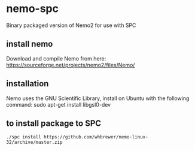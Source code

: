 # nemo-spc
Binary packaged version of Nemo2 for use with SPC

## install nemo 
Download and compile Nemo from here:
https://sourceforge.net/projects/nemo2/files/Nemo/

## installation
Nemo uses the GNU Scientific Library, install on Ubuntu with the following command:
sudo apt-get install libgsl0-dev

## to install package to SPC

    ./spc install https://github.com/whbrewer/nemo-linux-32/archive/master.zip
